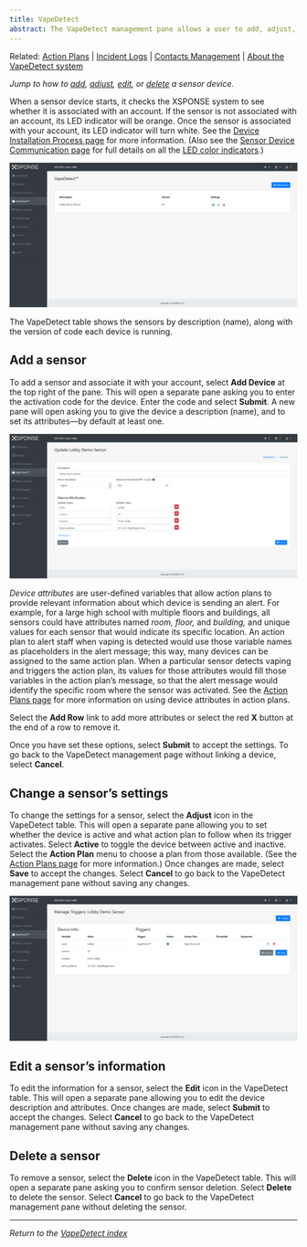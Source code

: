 ```yaml
---
title: VapeDetect
abstract: The VapeDetect management pane allows a user to add, adjust, edit, or delete a sensor device. Selecting the VapeDetect link in the navigation pane will take you to the VapeDetect management pane. 
---
```

Related: [Action Plans](../general-ops/action-plans.md) \| [Incident Logs](../general-ops/incident-logs.md) \| [Contacts Management](../general-ops/contacts-management.md) \| [About the VapeDetect system](about-vapedetect.md)

*Jump to how to [add](vapedetect-management.md#add-a-sensor), [adjust](vapedetect-management.md#change-a-sensors-settings), [edit](vapedetect-management.md#edit-a-sensors-information), or [delete](vapedetect-management.md#delete-a-sensor) a sensor device.*

When a sensor device starts, it checks the XSPONSE system to see whether it is associated with an account. If the sensor is not associated with an account, its LED indicator will be orange. Once the sensor is associated with your account, its LED indicator will turn white. See the [Device Installation Process page](installation-process.md) for more information. (Also see the [Sensor Device Communication page](sensor-device-communication.md) for full details on all the [LED color indicators](sensor-device-communication.md#led-color-indicators).)

![vapedetect management page](vapedetect_management.png)

The VapeDetect table shows the sensors by description (name), along with the version of code each device is running. 

## Add a sensor
To add a sensor and associate it with your account, select **Add Device** at the top right of the pane. This will open a separate pane asking you to enter the activation code for the device. Enter the code and select **Submit**. A new pane will open asking you to give the device a description (name), and to set its attributes—by default at least one. 

![add or edit a sensor](vapedetect_edit.png)

_Device attributes_ are user-defined variables that allow action plans to provide relevant information about which device is sending an alert. For example, for a large high school with multiple floors and buildings, all sensors could have attributes named _room, floor,_ and _building,_ and unique values for each sensor that would indicate its specific location. An action plan to alert staff when vaping is detected would use those variable names as placeholders in the alert message; this way, many devices can be assigned to the same action plan. When a particular sensor detects vaping and triggers the action plan, its values for those attributes would fill those variables in the action plan’s message, so that the alert message would identify the specific room where the sensor was activated. See the [Action Plans page](../general-ops/action-plans.md) for more information on using device attributes in action plans. 

Select the **Add Row** link to add more attributes or select the red **X** button at the end of a row to remove it. 

Once you have set these options, select **Submit** to accept the settings. To go back to the VapeDetect management page without linking a device, select **Cancel**.
 
## Change a sensor’s settings
To change the settings for a sensor, select the **Adjust** icon in the VapeDetect table. This will open a separate pane allowing you to set whether the device is active and what action plan to follow when its trigger activates. Select **Active** to toggle the device between active and inactive. Select the **Action Plan** menu to choose a plan from those available. (See the [Action Plans page](../general-ops/action-plans.md) for more information.) Once changes are made, select **Save** to accept the changes. Select **Cancel** to go back to the VapeDetect management pane without saving any changes.

![manage sensor triggers](vapedetect_manage_triggers.png)

## Edit a sensor’s information
To edit the information for a sensor, select the **Edit** icon in the VapeDetect table. This will open a separate pane allowing you to edit the device description and attributes. Once changes are made, select **Submit** to accept the changes. Select **Cancel** to go back to the VapeDetect management pane without saving any changes.

## Delete a sensor
To remove a sensor, select the **Delete** icon in the VapeDetect table. This will open a separate pane asking you to confirm sensor deletion. Select **Delete** to delete the sensor. Select **Cancel** to go back to the VapeDetect management pane without deleting the sensor.

___
*Return to the [VapeDetect index](index.md)*
